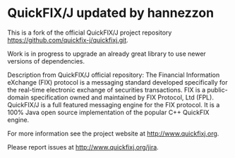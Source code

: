 QuickFIX/J updated by hannezzon
===============================

This is a fork of the official QuickFIX/J project repository https://github.com/quickfix-j/quickfixj.git.

Work is in progress to upgrade an already great library to use newer versions of dependencies.

Description from QuickFIX/J official repository:
The Financial Information eXchange (FIX) protocol is a messaging standard developed
specifically for the real-time electronic exchange of securities transactions.
FIX is a public-domain specification owned and maintained by FIX Protocol, Ltd (FPL).
QuickFIX/J is a full featured messaging engine for the FIX protocol.
It is a 100% Java open source implementation of the popular C++ QuickFIX engine.

For more information see the project website at http://www.quickfixj.org.

Please report issues at http://www.quickfixj.org/jira.

